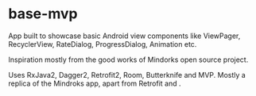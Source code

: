 # base-mvp
App built to showcase basic Android view components like ViewPager, RecyclerView, RateDialog, ProgressDialog, Animation etc.


Inspiration mostly from the good works of Mindorks open source project.

Uses RxJava2, Dagger2, Retrofit2, Room, Butterknife and MVP.
Mostly a replica of the Mindroks app, apart from Retrofit and <Room>.
